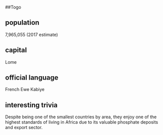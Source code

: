 ##Togo
## population

7,965,055 (2017 estimate)

## capital

Lome
 
## official language

French
Ewe
Kabiye

## interesting trivia

Despite being one of the smallest countries by area, they enjoy one of the highest standards of
living in Africa due to its valuable phosphate deposits and export sector.
